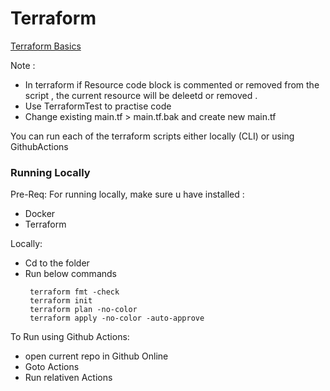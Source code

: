 # Terraform

[Terraform Basics](https://gist.github.com/j-thepac/e837155bee50e3bcce04a64876ba35ac)

Note : 
- In terraform if Resource code block is commented or removed from the script , the current resource will be deleetd or removed .
- Use TerraformTest to practise code
- Change existing main.tf > main.tf.bak and create new main.tf

You can run each of the terraform scripts either locally (CLI)  or using GithubActions


### Running Locally 
Pre-Req:
    For running locally, make sure u have installed :
- Docker
- Terraform

Locally:
- Cd to the folder 
- Run below commands 
    ```
     terraform fmt -check
     terraform init
     terraform plan -no-color
     terraform apply -no-color -auto-approve
    ```

To Run using Github Actions:
- open current repo in Github Online
- Goto Actions
- Run relativen Actions 



